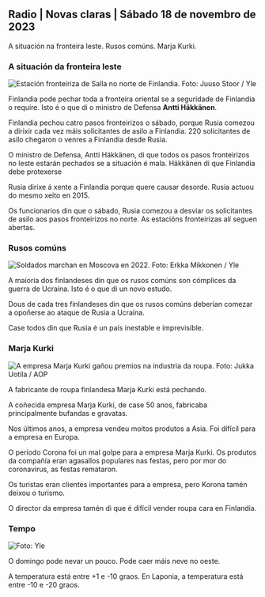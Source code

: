 ## Radio \| Novas claras \| Sábado 18 de novembro de 2023

A situación na fronteira leste. Rusos comúns. Marja Kurki.

### A situación da fronteira leste

![Estación fronteiriza de Salla no norte de Finlandia. Foto: Juuso Stoor / Yle](https://images.cdn.yle.fi/image/upload/c_crop,h_3033,w_5392,x_0,y_144/ar_1.7777777777777777,c_fill,g_faces,h_671,/0,w_r1201q_auto:eco/f_auto/fl_lossy/v1700230392/39-1202451655773834805e)

Finlandia pode pechar toda a fronteira oriental se a seguridade de Finlandia o require. Isto é o que di o ministro de Defensa **Antti Häkkänen**.

Finlandia pechou catro pasos fronteirizos o sábado, porque Rusia comezou a dirixir cada vez máis solicitantes de asilo a Finlandia. 220 solicitantes de asilo chegaron o venres a Finlandia desde Rusia.

O ministro de Defensa, Antti Häkkänen, di que todos os pasos fronteirizos no leste estarán pechados se a situación é mala. Häkkänen di que Finlandia debe protexerse

Rusia dirixe á xente a Finlandia porque quere causar desorde. Rusia actuou do mesmo xeito en 2015.

Os funcionarios din que o sábado, Rusia comezou a desviar os solicitantes de asilo aos pasos fronteirizos no norte. As estacións fronteirizas alí seguen abertas.

### Rusos comúns

![Soldados marchan en Moscova en 2022. Foto: Erkka Mikkonen / Yle](https://images.cdn.yle.fi/image/upload/c_crop,h_2250,w_4000,x_0,y_620/ar_1.77777777777,c_crop,h_2250,w_4000,x_0,y_620/ar_1.77777777777,c_facesfil,,h_675,w_1200/dpr_1.0/q_auto:eco/f_auto/fl_lossy/v1652081791/39-9521386278c4035763b)

A maioría dos finlandeses din que os rusos comúns son cómplices da guerra de Ucraína. Isto é o que di un novo estudo.

Dous de cada tres finlandeses din que os rusos comúns deberían comezar a opoñerse ao ataque de Rusia a Ucraína.

Case todos din que Rusia é un país inestable e imprevisible.

### Marja Kurki

![A empresa Marja Kurki gañou premios na industria da roupa. Foto: Jukka Uotila / AOP](https://images.cdn.yle.fi/image/upload/c_crop,h_2089,w_3715,x_1,y_0/ar_1.7777777777777777,c_fill,g_faces,h_6715,/0_r1_201./0.q_auto:eco/f_auto/fl_lossy/v1700215518/39-120216565573a69289c3)

A fabricante de roupa finlandesa Marja Kurki está pechando.

A coñecida empresa Marja Kurki, de case 50 anos, fabricaba principalmente bufandas e gravatas.

Nos últimos anos, a empresa vendeu moitos produtos a Asia. Foi difícil para a empresa en Europa.

O período Corona foi un mal golpe para a empresa Marja Kurki. Os produtos da compañía eran agasallos populares nas festas, pero por mor do coronavirus, as festas remataron.

Os turistas eran clientes importantes para a empresa, pero Korona tamén deixou o turismo.

O director da empresa tamén di que é difícil vender roupa cara en Finlandia.

### Tempo

![ Foto: Yle](https://images.cdn.yle.fi/image/upload/c_crop,h_1080,w_1919,x_0,y_0/ar_1.777777777777777,c_fill,g_faces,h_675,w_1201/0dp_1200.:eco/f_auto/fl_lossy/v1700323494/39-12028456558e083321cf)

O domingo pode nevar un pouco. Pode caer máis neve no oeste.

A temperatura está entre +1 e -10 graos. En Laponia, a temperatura está entre -10 e -20 graos.